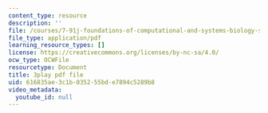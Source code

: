 ```yaml
---
content_type: resource
description: ''
file: /courses/7-91j-foundations-of-computational-and-systems-biology-spring-2014/616835ae3c1b035255bde7894c5289b8_lJzybEXmIj0.pdf
file_type: application/pdf
learning_resource_types: []
license: https://creativecommons.org/licenses/by-nc-sa/4.0/
ocw_type: OCWFile
resourcetype: Document
title: 3play pdf file
uid: 616835ae-3c1b-0352-55bd-e7894c5289b8
video_metadata:
  youtube_id: null
---
```

